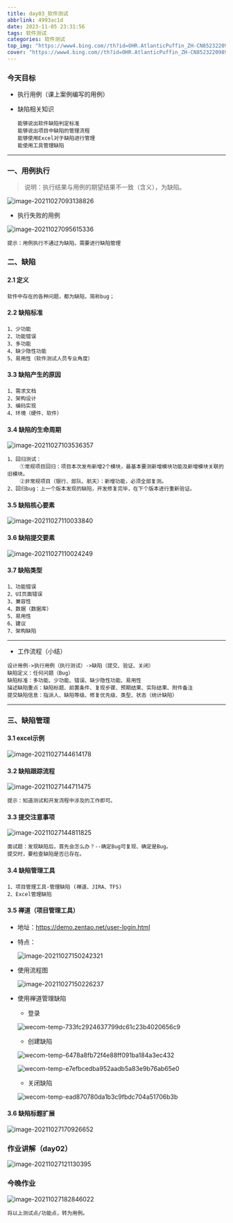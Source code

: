 ```yaml
---
title: day03_软件测试
abbrlink: 4993ac1d
date: 2023-11-05 23:31:56
tags: 软件测试
categories: 软件测试
top_img: "https://www4.bing.com//th?id=OHR.AtlanticPuffin_ZH-CN8523220989_1920x1080.jpg&rf=LaDigue_1920x1080.jpg&pid=hp&w=360&h=202"
cover: "https://www4.bing.com//th?id=OHR.AtlanticPuffin_ZH-CN8523220989_1920x1080.jpg&rf=LaDigue_1920x1080.jpg&pid=hp&w=360&h=202"
---
```


### 今天目标

- 执行用例（课上案例编写的用例）

- 缺陷相关知识

  ```
  能够说出软件缺陷判定标准
  能够说出项目中缺陷的管理流程
  能够使用Excel对于缺陷进行管理
  能使用工具管理缺陷
  ```

---

### 一、用例执行

> 说明：执行结果与用例的期望结果不一致（含义），为缺陷。

![image-20211027093138826](img/image-20211027093138826.png)

- 执行失败的用例

![image-20211027095615336](img/image-20211027095615336.png)

```
提示：用例执行不通过为缺陷，需要进行缺陷管理
```

### 二、缺陷

#### 2.1 定义

```
软件中存在的各种问题，都为缺陷，简称bug；
```

#### 2.2 缺陷标准

```
1、少功能
2、功能错误
3、多功能
4、缺少隐性功能
5、易用性（软件测试人员专业角度）
```

#### 3.3 缺陷产生的原因

```
1、需求文档
2、架构设计
3、编码实现
4、环境（硬件、软件）
```

#### 3.4 缺陷的生命周期

![image-20211027103536357](img/image-20211027103536357.png)

```
1、回归测试：
	①常规项目回归：项目本次发布新增2个模块，最基本要测新增模块功能及新增模块关联的旧模块。
	②非常规项目（银行、部队、航天）：新增功能，必须全部复测。
2、回归bug：上一个版本发现的缺陷，开发修复完毕，在下个版本进行重新验证。
```

#### 3.5 缺陷核心要素

![image-20211027110033840](img/image-20211027110033840.png)

#### 3.6 缺陷提交要素

![image-20211027110024249](img/image-20211027110024249.png)

#### 3.7 缺陷类型

```
1、功能错误
2、UI页面错误
3、兼容性
4、数据（数据库）
5、易用性
6、建议
7、架构缺陷
```

----

- 工作流程（小结）

```
设计用例->执行用例（执行测试）->缺陷（提交、验证、关闭）
缺陷定义：任何问题（Bug）
缺陷标准：多功能、少功能、错误、缺少隐性功能、易用性
描述缺陷重点：缺陷标题、前置条件、复现步骤、预期结果、实际结果、附件备注
提交缺陷信息：指派人、缺陷等级、修复优先级、类型、状态（统计缺陷）
```

----

### 三、缺陷管理

#### 3.1 excel示例

![image-20211027144614178](img/image-20211027144614178.png)

#### 3.2 缺陷跟踪流程

![image-20211027144711475](img/image-20211027144711475.png)

```
提示：知道测试和开发流程中涉及的工作即可。
```

#### 3.3 提交注意事项

![image-20211027144811825](img/image-20211027144811825.png)

```
面试题：发现缺陷后，首先会怎么办？--确定Bug可复现、确定是Bug。
提交时，要检查缺陷是否已存在。
```

#### 3.4 缺陷管理工具

```
1、项目管理工具-管理缺陷 (禅道、JIRA、TFS)
2、Excel管理缺陷
```

#### 3.5 禅道（项目管理工具）

- 地址：https://demo.zentao.net/user-login.html

- 特点：

  ![image-20211027150242321](img/image-20211027150242321.png)

- 使用流程图

  ![image-20211027150226237](img/image-20211027150226237.png)

- 使用禅道管理缺陷

  - 登录

  ![wecom-temp-733fc2924637799dc61c23b4020656c9](img/wecom-temp-733fc2924637799dc61c23b4020656c9.png)

  - 创建缺陷

  ![wecom-temp-6478a8fb72f4e88ff091ba184a3ec432](img/wecom-temp-6478a8fb72f4e88ff091ba184a3ec432.png)

  ![wecom-temp-e7efbcedba952aadb5a83e9b76ab65e0](img/wecom-temp-e7efbcedba952aadb5a83e9b76ab65e0.png)

  - 关闭缺陷

  ![wecom-temp-ead870780da1b3c9fbdc704a51706b3b](img/wecom-temp-ead870780da1b3c9fbdc704a51706b3b.png)

#### 3.6 缺陷标题扩展

![image-20211027170926652](img/image-20211027170926652.png)











### 作业讲解（day02）

![image-20211027121130395](img/image-20211027121130395.png)

### 今晚作业

![image-20211027182846022](img/image-20211027182846022.png)

```
将以上测试点/功能点，转为用例。
```


